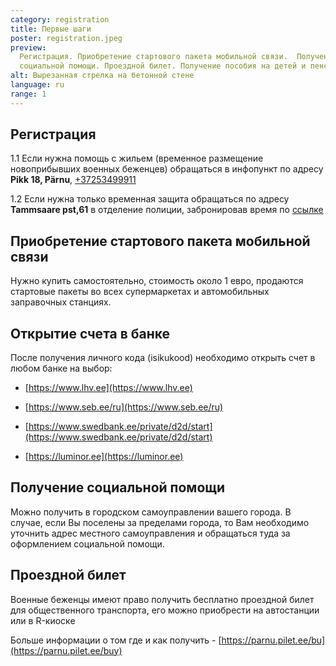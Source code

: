 ```yaml
---
category: registration
title: Первые шаги
poster: registration.jpeg
preview:
  Регистрация. Приобретение стартового пакета мобильной связи.  Получение
  социальной помощи. Проездной билет. Получение пособия на детей и пенсии
alt: Вырезанная стрелка на бетонной стене
language: ru
range: 1
---
```


## Регистрация

1.1 Если нужна помощь с жильем (временное размещение новоприбывших военных
беженцев) обращаться в инфопункт по адресу **Pikk 18, Pärnu**,
[+37253499911](tel::+37253499911)

1.2 Если нужна только временная защита обращаться по адресу **Tammsaare pst,61**
в отделение полиции, забронировав время по
[ссылке](https://broneering.politsei.ee/MakeReservation/SelectLocation?serviceId=KfOKmUSZpUehMDmMNGjpAA)

## Приобретение стартового пакета мобильной связи

Нужно купить самостоятельно, стоимость около 1 евро, продаются стартовые пакеты
во всех супермаркетах и автомобильных заправочных станциях.

## Открытие счета в банке

После получения личного кода (isikukood) необходимо открыть счет в любом банке
на выбор:

- [https://www.lhv.ee](https://www.lhv.ee)

- [https://www.seb.ee/ru](https://www.seb.ee/ru)

- [https://www.swedbank.ee/private/d2d/start](https://www.swedbank.ee/private/d2d/start)

- [https://luminor.ee](https://luminor.ee)

## Получение социальной помощи

Можно получить в городском самоуправлении вашего города. В случае, если Вы
поселены за пределами города, то Вам необходимо уточнить адрес местного
самоуправления и обращаться туда за оформлением социальной помощи.

## Проездной билет

Военные беженцы имеют право получить бесплатно проездной билет для общественного
транспорта, его можно приобрести на автостанции или в R-киоске

Больше информации о том где и как получить -
[https://parnu.pilet.ee/bu](https://parnu.pilet.ee/buy)
